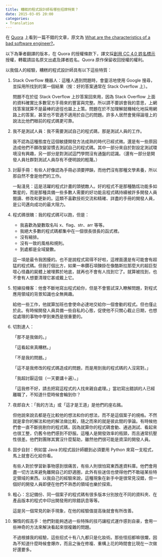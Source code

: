 ```yaml
---
title: 糟糕的程式設計師有哪些招牌特質？
date: 2015-03-05 20:00
categories:
- Translation
---
```


在 [Quora](http://www.quora.com/) 上看到一篇不錯的文章，原文為 [What are the characteristics of a bad software engineer?](http://www.quora.com/What-are-the-characteristics-of-a-bad-software-engineer/answer/Nachiket-Naik)。
<!-- more -->
以下為筆者翻譯的版本，在 Quora 的授權條款下，譯文採[創用 CC 4.0 姓名標示](https://creativecommons.org/licenses/by/4.0/deed.zh_TW)授權，轉載請註名原文出處及譯者姓名。Quora 原作保留收回授權的權利。

以我個人的經驗，糟糕的程式設計師具有以下這些特質：

1. Stack Overflow 機器人：這種人遇到問題時，會靈活地使用 Google 搜尋，並採用所找到的第一個結果（按：好的答案通常在 Stack Overflow 上）。

    問題不在於從 Stack Overflow 上抄答案回來用，因為 Stack Overflow 上面的資料確實比多數官方手冊來的豐富與完整。所以請不要誤會我的意思，上網找答案就算不是最棒的途徑也屬上上策。問題在於不加理解就機械化地採用網路上的答案，甚至也不管適不適用於自己的問題。許多人居然會覺得論壇上的說法比他們眼前的程式碼更可靠。

2. 我不是測試人員：我不需要測試自己的程式碼，那是測試人員的工作。

    我不認為這種態度在這個敏捷開發方法成熟的時代已經式微。還是有一些原因造成他們不願改變習慣去測試自己的程式碼。其中一部分來自於對設定測試環境沒有興趣，另一部分是對測試這門學問沒有通盤的認識。（還有一部分是開發人員社群對測試人員存有不便明說的輕蔑。）

3. 討厭手冊：有些人好像認為手冊必須要押韻，而他們沒有那種文學素養，所以那自然不會是他們的工作。

    一點淺見：這是活躍的程式計畫的頭號敵人。好的程式不是那種酷炫功能多如繁星的，而是那種具備一些多數人需要的好功能且程式碼持續被許多開發人員閱讀、修改和更新的。這類不喜歡技術交流和精確、詳盡的手冊的開發人員，是公司邁向成功的最大阻力。

4. 程式碼很醜：我的程式碼可以跑，但是：

    - 我喜歡為變數取名叫 x、flag、str、arr 等等。
    - 我絕大多數的程式碼都集中在一個很長很長的函式裡。
    - 沒有縮排。
    - 沒有一致的風格和規則。
    - 到處都是全域變數。

    這一項是最令我困擾的。也不是說程式寫得不好啦，這裡面還是有可能會有超猛的程式碼。但我打個比方，如果一串鑽石項鍊掛在像酷斯拉那麼大的超巨型噁心怪蟲的屍體上被埋葬於地底，就再也不會有人找到它了。就算被找到，也不會有人想要清理它甚或戴上它。

5. 短線投機客：他會不斷地寫出程式給你，但是不會嘗試深入瞭解問題，對程式應用領域的背景知識也全無興趣。

    給他一些工作，他就算加班也會使命必達地交給你一個會動的程式。但也僅止於此。有時候開發人員具備一些自私的心態，促使他不只關心截止日期，也想從處理的事物中學到東西是很重要的。

6. 切割達人：

    「那不是我做的。」

    「這看起來真糟糕。」

    「不是我的問題。」

    「這不是我修改的程式碼造成的問題，而是用到我的程式碼的人沒寫對。」

    「我超討厭這個（一天要講十遍）。」

    「這我修不好，請去把寫這程式的人找來親自處理。」當初寫出錯誤的人已經離職了，不知道什麼時候會輪到你？

7. 夜郎自大：「我的方法」或「這才是王道」是他們的座右銘。

    但他說來說去都是在比較他的想法和你的想法，而不是這個案子的規格。不然就是拿你的解法和他的解法做比較，隨之而來的就是彼此間的爭論。有時候他們會一直不斷挑剔你的程式碼，因為就算你的程式碼會動、通過測試、看起來也很工整，仍舊令他們感到不舒服。這種人是開發效率的瓶頸，而且通常抗壓性很差。他們對團隊其實沒什麼幫助，雖然他們很可能是資深的開發人員。

8. 固步自封：例如當 Java 的程式設計師聽到必須要用 Python 來寫一支程式，馬上就會石化給你看。

    有些人對於學習新事物感到很痛苦，有些人則很怕寫東西進資料庫。他們會用盡一切方法來避免離開自己的舒適圈，此外有些迷信也使得他們不敢碰某些特定領域的東西。以我自己的經驗來說，這種現象在新手中是很常見沒錯，但一個好的開發人員即便在他們不熟悉的領域也樂於探索。

9. 粗心：忘記備份、同一個案子的程式碼有很多版本分別放在不同的資料夾、在產品版本的程式中印出開發用的除錯訊息等等。

    這是另一個常見的新手現象，在他的經驗值提高後就會有所改善。

10. 懶惰的假高手：他們對能夠透過一些特殊的技巧讓程式運作感到自豪，會用一些神奇的方法來解決看起來很複雜的問題。

    不過根據我的經驗，這些招式十有八九都只是化妝術。那些怪招都嘛很爛，因為不知道什麼時候會爆炸，而且之後在修複、重構上花的時間會比現在一次做好還要多。
